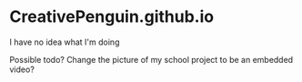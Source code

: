 # CreativePenguin.github.io
I have no idea what I'm doing


Possible todo? Change the picture of my school project to be an embedded video?
